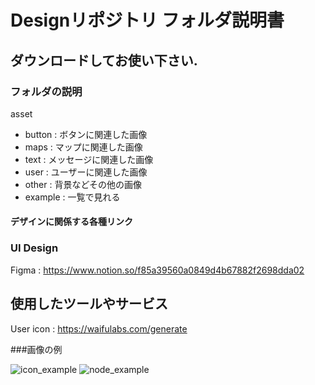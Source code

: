 # Designリポジトリ フォルダ説明書

## ダウンロードしてお使い下さい.

### フォルダの説明

asset
  - button : ボタンに関連した画像
  - maps : マップに関連した画像
  - text : メッセージに関連した画像
  - user : ユーザーに関連した画像
  - other : 背景などその他の画像
  - example : 一覧で見れる

#### デザインに関係する各種リンク

### UI Design

Figma : <https://www.notion.so/f85a39560a0849d4b67882f2698dda02>

## 使用したツールやサービス

User icon : <https://waifulabs.com/generate>

###画像の例

![icon_example](https://user-images.githubusercontent.com/64563041/207640382-75bf468c-1213-4d7b-bcc2-b2999d123998.png)
![node_example](https://user-images.githubusercontent.com/64563041/207640406-3d37abeb-d54d-491e-b1bc-247278b80779.png)
